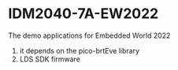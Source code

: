 # IDM2040-7A-EW2022
The demo applications for Embedded World 2022

1.  it depends on the pico-brtEve library 
2.  LDS SDK firmware
